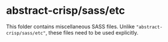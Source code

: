 # abstract-crisp/sass/etc

This folder contains miscellaneous SASS files. Unlike `"abstract-crisp/sass/etc"`, these files
need to be used explicitly.

